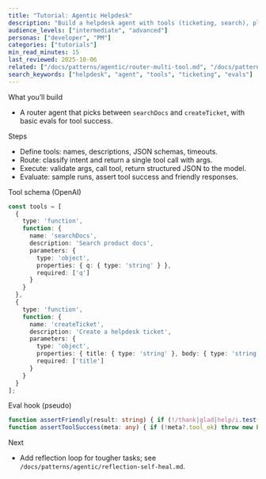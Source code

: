 ```yaml
---
title: "Tutorial: Agentic Helpdesk"
description: "Build a helpdesk agent with tools (ticketing, search), plus a quick eval loop to verify outputs."
audience_levels: ["intermediate", "advanced"]
personas: ["developer", "PM"]
categories: ["tutorials"]
min_read_minutes: 15
last_reviewed: 2025-10-06
related: ["/docs/patterns/agentic/router-multi-tool.md", "/docs/patterns/tools/function-calling.md", "/docs/evaluations/tool-use-evals.md"]
search_keywords: ["helpdesk", "agent", "tools", "ticketing", "evals"]
---
```


What you’ll build

- A router agent that picks between `searchDocs` and `createTicket`, with basic evals for tool success.

Steps

- Define tools: names, descriptions, JSON schemas, timeouts.
- Route: classify intent and return a single tool call with args.
- Execute: validate args, call tool, return structured JSON to the model.
- Evaluate: sample runs, assert tool success and friendly responses.

Tool schema (OpenAI)

```ts
const tools = [
  {
    type: 'function',
    function: {
      name: 'searchDocs',
      description: 'Search product docs',
      parameters: {
        type: 'object',
        properties: { q: { type: 'string' } },
        required: ['q']
      }
    }
  },
  {
    type: 'function',
    function: {
      name: 'createTicket',
      description: 'Create a helpdesk ticket',
      parameters: {
        type: 'object',
        properties: { title: { type: 'string' }, body: { type: 'string' } },
        required: ['title']
      }
    }
  }
];
```

Eval hook (pseudo)

```ts
function assertFriendly(result: string) { if (!/thank|glad|help/i.test(result)) throw new Error('tone'); }
function assertToolSuccess(meta: any) { if (!meta?.tool_ok) throw new Error('tool failed'); }
```

Next

- Add reflection loop for tougher tasks; see `/docs/patterns/agentic/reflection-self-heal.md`.

